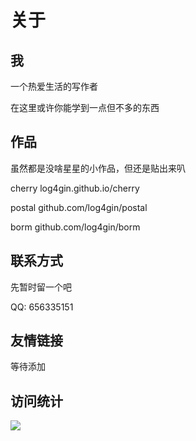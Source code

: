 # 关于

## 我

一个热爱生活的写作者

在这里或许你能学到一点但不多的东西


## 作品

虽然都是没啥星星的小作品，但还是贴出来叭

cherry log4gin.github.io/cherry

postal github.com/log4gin/postal

borm github.com/log4gin/borm

## 联系方式

先暂时留一个吧

QQ: 656335151

## 友情链接

等待添加

## 访问统计

![](https://moe-counter.glitch.me/get/@log4gin.github.readme)